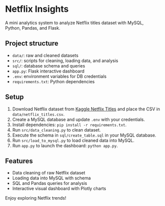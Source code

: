# Netflix Insights

A mini analytics system to analyze Netflix titles dataset with MySQL, Python, Pandas, and Flask.

## Project structure

- `data/`: raw and cleaned datasets
- `src/`: scripts for cleaning, loading data, and analysis
- `sql/`: database schema and queries
- `app.py`: Flask interactive dashboard
- `.env`: environment variables for DB credentials
- `requirements.txt`: Python dependencies

## Setup

1. Download Netflix dataset from [Kaggle Netflix Titles](https://www.kaggle.com/shivamb/netflix-shows) and place the CSV in `data/netflix_titles.csv`.
2. Create a MySQL database and update `.env` with your credentials.
3. Install dependencies: `pip install -r requirements.txt`.
4. Run `src/data_cleaning.py` to clean dataset.
5. Execute the schema in `sql/create_table.sql` in your MySQL database.
6. Run `src/load_to_mysql.py` to load cleaned data into MySQL.
7. Run `app.py` to launch the dashboard: `python app.py`.

## Features

- Data cleaning of raw Netflix dataset
- Loading data into MySQL with schema
- SQL and Pandas queries for analysis
- Interactive visual dashboard with Plotly charts

Enjoy exploring Netflix trends!